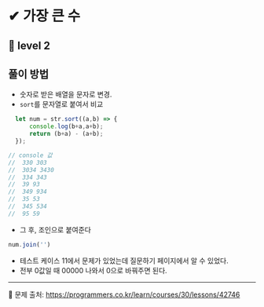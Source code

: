 # ✔ 가장 큰 수
## 🌈 level 2

## 풀이 방법
- 숫자로 받은 배열을 문자로 변경.
- `sort`를 문자열로 붙여서 비교

```javascript
  let num = str.sort((a,b) => {
      console.log(b+a,a+b);
      return (b+a) - (a+b);
  });

// console 값
//  330 303   
//  3034 3430   
//  334 343   
//  39 93   
//  349 934   
//  35 53   
//  345 534   
//  95 59   
```
- 그 후, 조인으로 붙여준다
```javascript
num.join('')
```

- 테스트 케이스 11에서 문제가 있었는데 질문하기 페이지에서 알 수 있었다.   
- 전부 0값일 때 00000 나와서 0으로 바꿔주면 된다.

---

📌 문제 출처: https://programmers.co.kr/learn/courses/30/lessons/42746